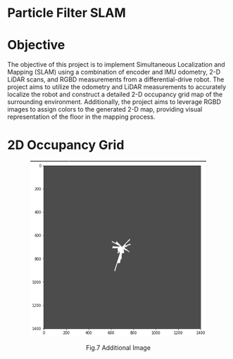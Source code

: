 # Particle Filter SLAM


<h1><b> Objective </b></h1>
The objective of this project is to implement Simultaneous Localization and Mapping (SLAM) using a combination of encoder and IMU odometry, 2-D LiDAR scans, and RGBD measurements from a differential-drive robot. The project aims to utilize the odometry and LiDAR measurements to accurately localize the robot and construct a detailed 2-D occupancy grid map of the surrounding environment. Additionally, the project aims to leverage RGBD images to assign colors to the generated 2-D map, providing visual representation of the floor in the mapping process.



<h1><b> 2D Occupancy Grid </b></h1>

<p align="center">
  <img src="https://github.com/dhruvtalwar18/particle_filter_slam/blob/main/Results/Occupancy_grid/Trajectory_map_generation_dataset_20.gif" title="Additional Image" style="width: 400px; height: 400px;">
  <br>
  <p align="center">Fig.7 Additional Image</p>
</p>
